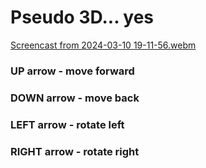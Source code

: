 # Pseudo 3D... yes 
[Screencast from 2024-03-10 19-11-56.webm](https://github.com/mypzik3D/pseudo3D/assets/149926497/90243d8d-8d27-410d-9121-20dc67beb5c2) 
### UP arrow    - move forward 
### DOWN arrow  - move back 
### LEFT arrow  - rotate left 
### RIGHT arrow - rotate right 
